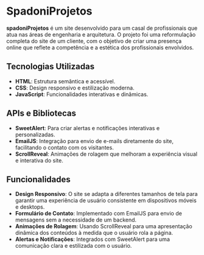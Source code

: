 # SpadoniProjetos

**spadoniProjetos** é um site desenvolvido para um casal de profissionais que atua nas áreas de engenharia e arquitetura. O projeto foi uma reformulação completa do site de um cliente, com o objetivo de criar uma presença online que reflete a competência e a estética dos profissionais envolvidos.

## Tecnologias Utilizadas

- **HTML**: Estrutura semântica e acessível.
- **CSS**: Design responsivo e estilização moderna.
- **JavaScript**: Funcionalidades interativas e dinâmicas.

## APIs e Bibliotecas

- **SweetAlert**: Para criar alertas e notificações interativas e personalizadas.
- **EmailJS**: Integração para envio de e-mails diretamente do site, facilitando o contato com os visitantes.
- **ScrollReveal**: Animações de rolagem que melhoram a experiência visual e interativa do site.

## Funcionalidades

- **Design Responsivo**: O site se adapta a diferentes tamanhos de tela para garantir uma experiência de usuário consistente em dispositivos móveis e desktops.
- **Formulário de Contato**: Implementado com EmailJS para envio de mensagens sem a necessidade de um backend.
- **Animações de Rolagem**: Usando ScrollReveal para uma apresentação dinâmica dos conteúdos à medida que o usuário rola a página.
- **Alertas e Notificações**: Integrados com SweetAlert para uma comunicação clara e estilizada com o usuário.

